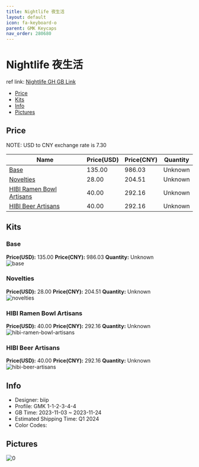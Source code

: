 ```yaml
---
title: Nightlife 夜生活
layout: default
icon: fa-keyboard-o
parent: GMK Keycaps
nav_order: 280680
---
```


# Nightlife 夜生活

ref link: [Nightlife GH GB Link](https://geekhack.org/index.php?topic=121805.0)

* [Price](#price)
* [Kits](#kits)
* [Info](#info)
* [Pictures](#pictures)

## Price

NOTE: USD to CNY exchange rate is 7.30

| Name          | Price(USD)   |  Price(CNY) | Quantity |
| ------------- | ------------ |  ---------- | -------- |
|[Base](#base)|135.00|986.03|Unknown|
|[Novelties](#novelties)|28.00|204.51|Unknown|
|[HIBI Ramen Bowl Artisans](#hibi-ramen-bowl-artisans)|40.00|292.16|Unknown|
|[HIBI Beer Artisans](#hibi-beer-artisans)|40.00|292.16|Unknown|


## Kits
### Base  
**Price(USD):** 135.00	**Price(CNY):** 986.03	**Quantity:** Unknown  
<img src="{{ 'assets/images/gmk-keycaps/Nightlife/kits_pics/base.png' | relative_url }}" alt="base" class="image featured">

### Novelties  
**Price(USD):** 28.00	**Price(CNY):** 204.51	**Quantity:** Unknown  
<img src="{{ 'assets/images/gmk-keycaps/Nightlife/kits_pics/novelties.png' | relative_url }}" alt="novelties" class="image featured">

### HIBI Ramen Bowl Artisans  
**Price(USD):** 40.00	**Price(CNY):** 292.16	**Quantity:** Unknown  
<img src="{{ 'assets/images/gmk-keycaps/Nightlife/kits_pics/hibi-ramen-bowl-artisans.jpg' | relative_url }}" alt="hibi-ramen-bowl-artisans" class="image featured">

### HIBI Beer Artisans  
**Price(USD):** 40.00	**Price(CNY):** 292.16	**Quantity:** Unknown  
<img src="{{ 'assets/images/gmk-keycaps/Nightlife/kits_pics/hibi-beer-artisans.jpg' | relative_url }}" alt="hibi-beer-artisans" class="image featured">

## Info
* Designer: biip  
* Profile: GMK 1-1-2-3-4-4  
* GB Time: 2023-11-03 ~ 2023-11-24  
* Estimated Shipping Time: Q1 2024  
* Color Codes:  


## Pictures  
<img src="{{ 'assets/images/gmk-keycaps/Nightlife/rendering_pics/0.png' | relative_url }}" alt="0" class="image featured">
